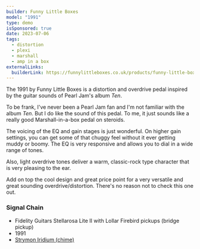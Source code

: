 ```yaml
---
builder: Funny Little Boxes
model: "1991"
type: demo
isSponsored: true
date: 2023-07-06
tags:
  - distortion
  - plexi
  - marshall
  - amp in a box
externalLinks:
  builderLink: https://funnylittleboxes.co.uk/products/funny-little-boxes-1991
---
```


The 1991 by Funny Little Boxes is a distortion and overdrive pedal inspired by the guitar sounds of Pearl Jam's album _Ten_.

To be frank, I've never been a Pearl Jam fan and I'm not familiar with the album _Ten_. But I do like the sound of this pedal. To me, it just sounds like a really good Marshall-in-a-box pedal on steroids.

The voicing of the EQ and gain stages is just wonderful. On higher gain settings, you can get some of that chuggy feel without it ever getting muddy or boomy. The EQ is very responsive and allows you to dial in a wide range of tones.

Also, light overdrive tones deliver a warm, classic-rock type character that is very pleasing to the ear.

Add on top the cool design and great price point for a very versatile and great sounding overdrive/distortion. There's no reason not to check this one out.

### Signal Chain

- Fidelity Guitars Stellarosa Lite II with Lollar Firebird pickups (bridge pickup)
- 1991
- [Strymon Iridium (chime)](/demos/strymon-iridium)
